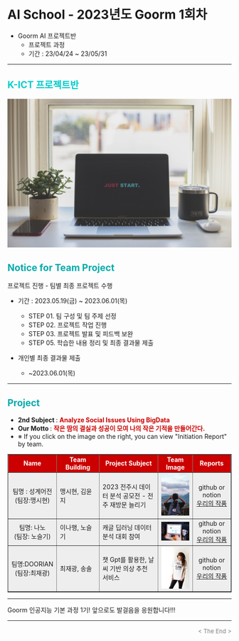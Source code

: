 
# AI School - 2023년도 Goorm 1회차
* Goorm AI 프로젝트반
  * 프로젝트 과정 
  * 기간 : 23/04/24 ~ 23/05/31
<div align='left'>
<hr>

<h2><font color="#00CCCC"><b>K-ICT 프로젝트반</b></font></h2>

<img src="./images/just_start.jpg">

## <font color='#00AAAA'>Notice for Team Project</font>

프로젝트 진행 - 팀별 최종 프로젝트 수행
* 기간 : 2023.05.19(금) ~ 2023.06.01(목) <br>
  * STEP 01. 팀 구성 및 팀 주제 선정 <br>
  * STEP 02. 프로젝트 작업 진행 <br>
  * STEP 03. 프로젝트 발표 및 피드백 보완 <br>
  * STEP 05. 학습한 내용 정리 및 최종 결과물 제출<br>
  
* 개인별 최종 결과물 제출   <br>
  * ~2023.06.01(목)
<hr>

##  <font color='#00AAAA'>Project</font>

- <b>2nd Subject </b>: <font color='#CC0000'><b>Analyze Social Issues Using BigData </b></font>
- <b>Our Motto   </b>: <font color='#CC0000'><b>작은 땀의 결실과 성공이 모여 나의 작은 기적을 만들어간다. </b></font>
- ※ If you click on the image on the right, you can view "Initiation Report" by team.


<div align="left">
<table border=1 bgcolor="#EEEEEE">
	<tr bgcolor="#CC0000">
		<td width="130">
		<div align="center"><font color="#FFFFFF"><b>Name</b></font></div>
		</td>
		<td width="150">
		<div align="center"><font color="#FFFFFF"><b>Team Building</b></font></div>
		</td>
		<td width="300">
		<div align="center"><font color="#FFFFFF"><b>Project Subject</b></font></div>
		</td>
		<td width="120">
		<div align="center"><font color="#FFFFFF"><b>Team Image</b></font></div>
		</td>
		<td width="120">
		<div align="center"><font color="#FFFFFF"><b>Reports</b></font></div>
		</td>
	</tr>
	<tr>
		<td>
        <div align="center"> 팀명 : 성계어전 <br/>(팀장:맹시현)<br/> 
            <b></b>
		</div>
		</td>
		<td>
            <div align="left"> 맹시현, 김윤지 <br/></div>
        </td>
		<td>
			<div align="left"> 2023 전주시 데이터 분석 공모전 - 전주 재방문 늘리기 </div>
		</td>
		<td>
			<img src="./images/tour_unsplash_2305.jpg">
		</td>
		<td>
            <div align="center"> 
		      github or notion<br>
		      <a href="./pdf/성계어전_전주.pdf"> 우리의 작품</a>    
            </div>
        </td>
	</tr>
	<tr>
		<td>
        <div align="center"> 팀명: 나노 <br/>(팀장: 노슬기)<br/> 
            <b></b>
		</div>
		</td>
		<td>
            <div align="left"> 이나행, 노슬기 <br/></div>
        </td>
		<td>
			<div align="left"> 캐글 딥러닝 데이터 분석 대회 참여 </div>
		</td>
		<td>
			<img src="./images/data_unsplash_2305.jpg">
		</td>
		<td>
            <div align="center"> 
		      github or notion<br>
		      <a href="./pdf/나노팀_발표자료.pdf"> 우리의 작품 </a>    
            </div>
        </td>
	</tr>
	<tr>
		<td>
        <div align="center"> 팀명:DOORIAN <br/>(팀장:최재광)<br/> 
            <b></b>
		</div>
		</td>
		<td>
            <div align="left"> 최재광, 송솔 <br/></div>
        </td>
		<td>
			<div align="left"> 챗 Gpt를 활용한, 날씨 기반 의상 추천 서비스 </div>
		</td>
		<td>
			<img src="./images/christian_bolt_wear_un.jpg">
		</td>
		<td>
            <div align="center"> 
			 github or notion <br>
		      <a href="./pdf/DOORIAN_발표자료.pdf"> 우리의 작품</a>    
            </div>
        </td>
	</tr>
</table>
</div>
<hr>

Goorm 인공지능 기본 과정 1기! 앞으로도 발걸음을 응원합니다!!!
<hr>
<div align='right'><font size=2 color='gray'> &lt; The End &gt; </font></div>
